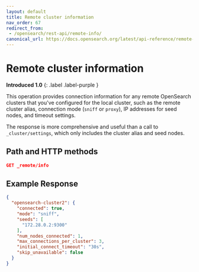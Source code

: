 ```yaml
---
layout: default
title: Remote cluster information
nav_order: 67
redirect_from: 
 - /opensearch/rest-api/remote-info/
canonical_url: https://docs.opensearch.org/latest/api-reference/remote-info/
---
```


# Remote cluster information
**Introduced 1.0**
{: .label .label-purple }

This operation provides connection information for any remote OpenSearch clusters that you've configured for the local cluster, such as the remote cluster alias, connection mode (`sniff` or `proxy`), IP addresses for seed nodes, and timeout settings.

The response is more comprehensive and useful than a call to `_cluster/settings`, which only includes the cluster alias and seed nodes.


## Path and HTTP methods

```json
GET _remote/info
```

## Example Response

```json
{
  "opensearch-cluster2": {
    "connected": true,
    "mode": "sniff",
    "seeds": [
      "172.28.0.2:9300"
    ],
    "num_nodes_connected": 1,
    "max_connections_per_cluster": 3,
    "initial_connect_timeout": "30s",
    "skip_unavailable": false
  }
}
```
